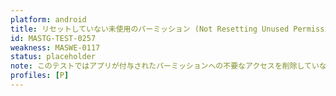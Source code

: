 ```yaml
---
platform: android
title: リセットしていない未使用のパーミッション (Not Resetting Unused Permissions)
id: MASTG-TEST-0257
weakness: MASWE-0117
status: placeholder
note: このテストではアプリが付与されたパーミッションへの不要なアクセスを削除していないかどうかをチェックします。 https://developer.android.com/training/permissions/requesting#remove-access を参照してください。
profiles: [P]
---
```

